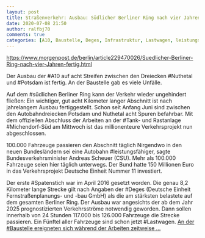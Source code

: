 ```yaml
---
layout: post
title: Straßenverkehr: Ausbau: Südlicher Berliner Ring nach vier Jahren fertig, aus Berliner Morgenpost
date: 2020-07-08 21:50
author: ralfbj70
comments: true
categories: [A10, Baustelle, Deges, Infrastruktur, Lastwagen, leistungsfähiger, Michendorf, Nuthetal, Potsdam, Spatenstich, Straßenverkehr, südlichen, Tank]
---
```

https://www.morgenpost.de/berlin/article229470026/Suedlicher-Berliner-Ring-nach-vier-Jahren-fertig.html

Der Ausbau der #A10 auf acht Streifen zwischen den Dreiecken #Nuthetal und #Potsdam ist fertig. An der Baustelle gab es viele Unfälle.

Auf dem #südlichen Berliner Ring kann der Verkehr wieder ungehindert fließen: Ein wichtiger, gut acht Kilometer langer Abschnitt ist nach jahrelangem Ausbau fertiggestellt. Schon seit Anfang Juni sind zwischen den Autobahndreiecken Potsdam und Nuthetal acht Spuren befahrbar. Mit dem offiziellen Abschluss der Arbeiten an der #Tank- und Rastanlage #Michendorf-Süd am Mittwoch ist das millionenteure Verkehrsprojekt nun abgeschlossen.

100.000 Fahrzeuge passieren den Abschnitt täglich
Nirgendwo in den neuen Bundesländern sei eine Autobahn #leistungsfähiger, sagte Bundesverkehrsminister Andreas Scheuer (CSU). Mehr als 100.000 Fahrzeuge seien hier täglich unterwegs. Der Bund hatte 150 Millionen Euro in das Verkehrsprojekt Deutsche Einheit Nummer 11 investiert.

Der erste #Spatenstich war im April 2016 gesetzt worden. Die genau 8,2 Kilometer lange Strecke gilt nach Angaben der #Deges (Deutsche Einheit Fernstraßenplanungs- und -bau GmbH) als die am stärksten belastete auf dem gesamten Berliner Ring. Der Ausbau war angesichts der ab dem Jahr 2025 prognostizierten Verkehrsströme notwendig geworden. Dann sollen innerhalb von 24 Stunden 117.000 bis 126.000 Fahrzeuge die Strecke passieren. Ein Fünftel aller Fahrzeuge sind schon jetzt #Lastwagen. <a href="https://www.morgenpost.de/berlin/article229470026/Suedlicher-Berliner-Ring-nach-vier-Jahren-fertig.html">An der #Baustelle ereigneten sich während der Arbeiten zeitweise ...</a>
